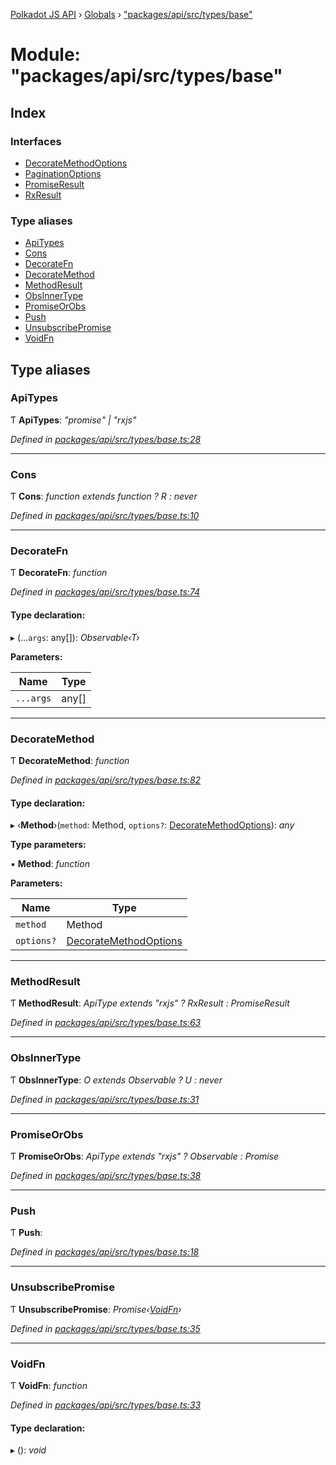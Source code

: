 [Polkadot JS API](../README.md) › [Globals](../globals.md) › ["packages/api/src/types/base"](_packages_api_src_types_base_.md)

# Module: "packages/api/src/types/base"

## Index

### Interfaces

* [DecorateMethodOptions](../interfaces/_packages_api_src_types_base_.decoratemethodoptions.md)
* [PaginationOptions](../interfaces/_packages_api_src_types_base_.paginationoptions.md)
* [PromiseResult](../interfaces/_packages_api_src_types_base_.promiseresult.md)
* [RxResult](../interfaces/_packages_api_src_types_base_.rxresult.md)

### Type aliases

* [ApiTypes](_packages_api_src_types_base_.md#apitypes)
* [Cons](_packages_api_src_types_base_.md#cons)
* [DecorateFn](_packages_api_src_types_base_.md#decoratefn)
* [DecorateMethod](_packages_api_src_types_base_.md#decoratemethod)
* [MethodResult](_packages_api_src_types_base_.md#methodresult)
* [ObsInnerType](_packages_api_src_types_base_.md#obsinnertype)
* [PromiseOrObs](_packages_api_src_types_base_.md#promiseorobs)
* [Push](_packages_api_src_types_base_.md#push)
* [UnsubscribePromise](_packages_api_src_types_base_.md#unsubscribepromise)
* [VoidFn](_packages_api_src_types_base_.md#voidfn)

## Type aliases

###  ApiTypes

Ƭ **ApiTypes**: *"promise" | "rxjs"*

*Defined in [packages/api/src/types/base.ts:28](https://github.com/polkadot-js/api/blob/b26c7f9f0a/packages/api/src/types/base.ts#L28)*

___

###  Cons

Ƭ **Cons**: *function extends function ? R : never*

*Defined in [packages/api/src/types/base.ts:10](https://github.com/polkadot-js/api/blob/b26c7f9f0a/packages/api/src/types/base.ts#L10)*

___

###  DecorateFn

Ƭ **DecorateFn**: *function*

*Defined in [packages/api/src/types/base.ts:74](https://github.com/polkadot-js/api/blob/b26c7f9f0a/packages/api/src/types/base.ts#L74)*

#### Type declaration:

▸ (...`args`: any[]): *Observable‹T›*

**Parameters:**

Name | Type |
------ | ------ |
`...args` | any[] |

___

###  DecorateMethod

Ƭ **DecorateMethod**: *function*

*Defined in [packages/api/src/types/base.ts:82](https://github.com/polkadot-js/api/blob/b26c7f9f0a/packages/api/src/types/base.ts#L82)*

#### Type declaration:

▸ ‹**Method**›(`method`: Method, `options?`: [DecorateMethodOptions](../interfaces/_packages_api_src_types_base_.decoratemethodoptions.md)): *any*

**Type parameters:**

▪ **Method**: *function*

**Parameters:**

Name | Type |
------ | ------ |
`method` | Method |
`options?` | [DecorateMethodOptions](../interfaces/_packages_api_src_types_base_.decoratemethodoptions.md) |

___

###  MethodResult

Ƭ **MethodResult**: *ApiType extends "rxjs" ? RxResult<F> : PromiseResult<F>*

*Defined in [packages/api/src/types/base.ts:63](https://github.com/polkadot-js/api/blob/b26c7f9f0a/packages/api/src/types/base.ts#L63)*

___

###  ObsInnerType

Ƭ **ObsInnerType**: *O extends Observable<infer U> ? U : never*

*Defined in [packages/api/src/types/base.ts:31](https://github.com/polkadot-js/api/blob/b26c7f9f0a/packages/api/src/types/base.ts#L31)*

___

###  PromiseOrObs

Ƭ **PromiseOrObs**: *ApiType extends "rxjs" ? Observable<T> : Promise<T>*

*Defined in [packages/api/src/types/base.ts:38](https://github.com/polkadot-js/api/blob/b26c7f9f0a/packages/api/src/types/base.ts#L38)*

___

###  Push

Ƭ **Push**:

*Defined in [packages/api/src/types/base.ts:18](https://github.com/polkadot-js/api/blob/b26c7f9f0a/packages/api/src/types/base.ts#L18)*

___

###  UnsubscribePromise

Ƭ **UnsubscribePromise**: *Promise‹[VoidFn](_packages_api_src_types_base_.md#voidfn)›*

*Defined in [packages/api/src/types/base.ts:35](https://github.com/polkadot-js/api/blob/b26c7f9f0a/packages/api/src/types/base.ts#L35)*

___

###  VoidFn

Ƭ **VoidFn**: *function*

*Defined in [packages/api/src/types/base.ts:33](https://github.com/polkadot-js/api/blob/b26c7f9f0a/packages/api/src/types/base.ts#L33)*

#### Type declaration:

▸ (): *void*
